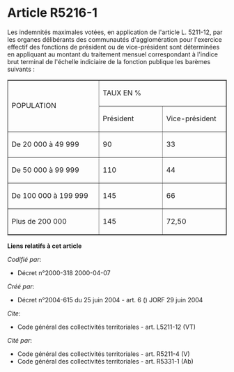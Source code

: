 # Article R5216-1

Les indemnités maximales votées, en application de l'article L. 5211-12, par les organes délibérants des communautés
d'agglomération pour l'exercice effectif des fonctions de président ou de vice-président sont déterminées en appliquant au
montant du traitement mensuel correspondant à l'indice brut terminal de l'échelle indiciaire de la fonction publique les
barèmes suivants : 

<table border="1" cellspacing="0" width="378" cellpadding="0" align="center">
  <tbody>
    <tr>
      <td rowspan="2" width="227">

POPULATION 

</td>
      <td width="151" colspan="2">

TAUX EN % 

</td>
    </tr>
    <tr>
      <td width="151">

Président 

</td>
      <td width="151">

Vice-président 

</td>
    </tr>
    <tr>
      <td width="227" valign="top">

De 20 000 à 49 999 

</td>
      <td valign="top" width="151">

90 

</td>
      <td width="151" valign="top">

33 

</td>
    </tr>
    <tr>
      <td width="227" valign="top">

De 50 000 à 99 999 

</td>
      <td width="151" valign="top">

110 

</td>
      <td valign="top" width="151">

44 

</td>
    </tr>
    <tr>
      <td width="227" valign="top">

De 100 000 à 199 999 

</td>
      <td width="151" valign="top">

145 

</td>
      <td valign="top" width="151">

66 

</td>
    </tr>
    <tr>
      <td valign="top" width="227">

Plus de 200 000 

</td>
      <td width="151" valign="top">

145 

</td>
      <td valign="top" width="151">

72,50

</td>
    </tr>
  </tbody>
</table>

**Liens relatifs à cet article**

_Codifié par_:

  - Décret n°2000-318 2000-04-07

_Créé par_:

  - Décret n°2004-615 du 25 juin 2004 - art. 6 () JORF 29 juin 2004

_Cite_:

  - Code général des collectivités territoriales - art. L5211-12 (VT)

_Cité par_:

  - Code général des collectivités territoriales - art. R5211-4 (V)
  - Code général des collectivités territoriales - art. R5331-1 (Ab)
